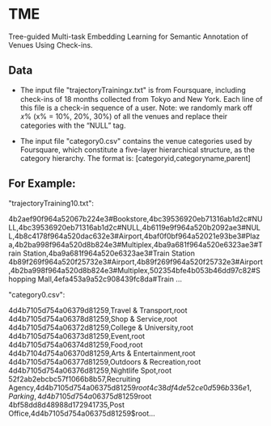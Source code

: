 # TME
Tree-guided Multi-task Embedding Learning for Semantic Annotation of Venues Using Check-ins.

## Data
* The input file "trajectoryTraining𝑥.txt" is from Foursquare, including check-ins of 18 months collected from Tokyo and New York. Each line of this file is a check-in sequence of a user. Note: we randomly mark off 𝑥% (x% = 10%, 20%, 30%) of all the venues and replace their categories with the “NULL” tag.

* The input file "category0.csv" contains the venue categories used by Foursquare, which constitute a five-layer hierarchical structure, as the category hierarchy. The format is: [categoryid,categoryname,parent]

## For Example: 
"trajectoryTraining10.txt": 

4b2aef90f964a52067b224e3#Bookstore,4bc39536920eb71316ab1d2c#NULL,4bc39536920eb71316ab1d2c#NULL,4b6119e9f964a520b2092ae3#NULL,4b8c4178f964a520dac632e3#Airport,4baf0f0bf964a52021e93be3#Plaza,4b2ba998f964a520d8b824e3#Multiplex,4ba9a681f964a520e6323ae3#Train Station,4ba9a681f964a520e6323ae3#Train Station  
4b89f269f964a520f25732e3#Airport,4b89f269f964a520f25732e3#Airport,4b2ba998f964a520d8b824e3#Multiplex,502354bfe4b053b46dd97c82#Shopping Mall,4efa453a9a52c908439fc8da#Train ...

"category0.csv":

4d4b7105d754a06379d81259,Travel & Transport,root  
4d4b7105d754a06378d81259,Shop & Service,root  
4d4b7105d754a06372d81259,College & University,root  
4d4b7105d754a06373d81259,Event,root  
4d4b7105d754a06374d81259,Food,root  
4d4b7104d754a06370d81259,Arts & Entertainment,root  
4d4b7105d754a06377d81259,Outdoors & Recreation,root  
4d4b7105d754a06376d81259,Nightlife Spot,root  
52f2ab2ebcbc57f1066b8b57,Recruiting Agency,4d4b7105d754a06375d81259$root  
4c38df4de52ce0d596b336e1,Parking,4d4b7105d754a06375d81259$root  
4bf58dd8d48988d172941735,Post Office,4d4b7105d754a06375d81259$root...


